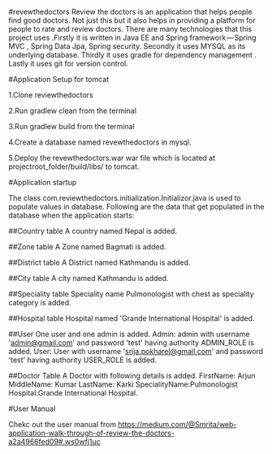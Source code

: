 #revewthedoctors
Review the doctors is an application that helps people find good doctors. Not just this but it also helps in providing a platform for people to rate and review doctors. There are many technologies that this project uses .Firstly it is written in Java EE and Spring framework — Spring MVC , Spring Data Jpa, Spring security. Secondly it uses MYSQL as its underlying database. Thirdly it uses gradle for dependency management . Lastly it uses git for version control.

#Application Setup  for tomcat

1.Clone reviewthedoctors

2.Run gradlew clean from the terminal

3.Run gradlew build from the terminal

4.Create a database named revewthedoctors in mysql.

5.Deploy the revewthedoctors.war war file which is located at projectroot_folder/build/libs/ to tomcat.

#Application startup

The class com.reviewthedoctors.initialization.Initializor.java is used to populate values in database. 
Following are the data that get populated in the database when the application starts:

##Country table
A country named Nepal is added.

##Zone table
A Zone named Bagmati is added.

##District table
A District named Kathmandu is added.

##City table
A city named Kathmandu is added.

##Speciality table
Speciality name Pulmonologist with chest as speciality category is added.

##Hospital table
Hospital named 'Grande International Hospital' is added.

##User
One user and one admin is added.
Admin: admin with username 'admin@gmail.com' and password 'test' having authority ADMIN_ROLE is added. 
User: User with username 'srija.pokharel@gmail.com' and password 'test' having authority USER_ROLE is added.

##Doctor Table
A Doctor with following details is added.
FirstName: Arjun
MiddleName: Kumar
LastName: Karki
SpecialityName:Pulmonologist
Hospital:Grande International Hospital.

#User Manual

Chekc out the user manual from
https://medium.com/@Smrita/web-application-walk-through-of-review-the-doctors-a2a4966fed09#.ws0wfj1uc
